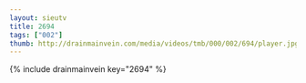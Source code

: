 ```yaml
--- 
layout: sieutv
title: 2694
tags: ["002"]
thumb: http://drainmainvein.com/media/videos/tmb/000/002/694/player.jpg
---
```

{% include drainmainvein key="2694" %} 
